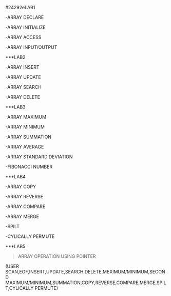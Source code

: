#24292eLAB1

-ARRAY DECLARE

-ARRAY INITIALIZE

-ARRAY ACCESS

-ARRAY INPUT/OUTPUT

***LAB2

-ARRAY INSERT

-ARRAY UPDATE

-ARRAY SEARCH

-ARRAY DELETE

***LAB3

-ARRAY MAXIMUM

-ARRAY MINIMUM

-ARRAY SUMMATION

-ARRAY AVERAGE

-ARRAY STANDARD DEVIATION

-FIBONACCI NUMBER

***LAB4

-ARRAY COPY

-ARRAY REVERSE

-ARRAY COMPARE

-ARRAY MERGE

-SPILT

-CYLICALLY PERMUTE

***LAB5

 >ARRAY OPERATION USING POINTER

(USER SCAN,EOF,INSERT,UPDATE,SEARCH,DELETE,MEXIMUM/MINIMUM,SECOND MAXIMUM/MINIMUM,SUMMATION,COPY,REVERSE,COMPARE,MERGE,SPILT,CYLICALLY PERMUTE)







